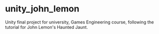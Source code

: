 # unity_john_lemon
Unity final project for university, Games Engineering course, following the tutorial for John Lemon's Haunted Jaunt.
